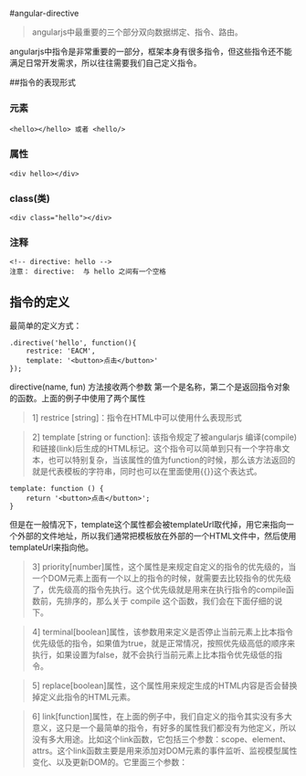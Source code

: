 #angular-directive
> angularjs中最重要的三个部分双向数据绑定、指令、路由。

angularjs中指令是非常重要的一部分，框架本身有很多指令，但这些指令还不能满足日常开发需求，所以往往需要我们自己定义指令。


##指令的表现形式

### 元素

```
<hello></hello> 或者 <hello/>
```


### 属性

```
<div hello></div>
```

### class(类)

```
<div class="hello"></div>
```

### 注释

```
<!-- directive: hello -->
注意： directive:  与 hello 之间有一个空格
```

## 指令的定义

最简单的定义方式：
```
.directive('hello', function(){
	restrice: 'EACM',
	template: '<button>点击</button>'
});
```
directive(name, fun) 方法接收两个参数 第一个是名称，第二个是返回指令对象的函数。上面的例子中使用了两个属性

> 1] restrice [string]：指令在HTML中可以使用什么表现形式

> 2] template [string or function]: 该指令规定了被angularjs 编译(compile)和链接(link)后生成的HTML标记。这个指令可以简单到只有一个字符串文本，也可以特别复杂，当该属性的值为function的时候，那么该方法返回的就是代表模板的字符串，同时也可以在里面使用{{}}这个表达式。

```
template: function () {
    return '<button>点击</button>';
}
```

但是在一般情况下，template这个属性都会被templateUrl取代掉，用它来指向一个外部的文件地址，所以我们通常把模板放在外部的一个HTML文件中，然后使用templateUrl来指向他。


> 3] priority[number]属性，这个属性是来规定自定义的指令的优先级的，当一个DOM元素上面有一个以上的指令的时候，就需要去比较指令的优先级了，优先级高的指令先执行。这个优先级就是用来在执行指令的compile函数前，先排序的，那么关于 compile 这个函数，我们会在下面仔细的说下。

> 4] terminal[boolean]属性，该参数用来定义是否停止当前元素上比本指令优先级低的指令，如果值为true，就是正常情况，按照优先级高低的顺序来执行，如果设置为false，就不会执行当前元素上比本指令优先级低的指令。

> 5] replace[boolean]属性，这个属性用来规定生成的HTML内容是否会替换掉定义此指令的HTML元素。


> 6] link[function]属性，在上面的例子中，我们自定义的指令其实没有多大意义，这只是一个最简单的指令，有好多的属性我们都没有为他定义，所以没有多大用途。比如这个link函数，它包括三个参数：scope、element、attrs。这个link函数主要是用来添加对DOM元素的事件监听、监视模型属性变化、以及更新DOM的。它里面三个参数：

	






















